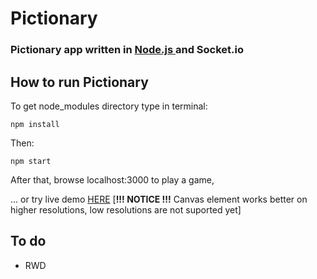 
# Pictionary #
### Pictionary app written in [Node.js ](https://nodejs.org/en/)and Socket.io ###
##  How to run Pictionary
To get node_modules directory type in terminal:

	npm install
Then: 

	npm start

After that, browse localhost:3000 to play a game,

... or try live demo
[HERE](https:/// "Play Picto-node") 
[**!!! NOTICE !!!** Canvas element works better on higher resolutions, low resolutions are not suported yet] 
##  To do
 - RWD
